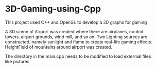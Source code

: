# 3D-Gaming-using-Cpp

This project used C++ and OpenGL to develop a 3D graphs for gaming

A 3D scene of Airport was created where there are airplanes, control towers, airport grounds, wind mill, and so on.
Two Lighting sources are constructed, namely sunlight and flame to create real-life gaming effects.
HeightField of mountains around airport was created.

The directory in the main.cpp needs to be modified to load extermal files like pictures.

